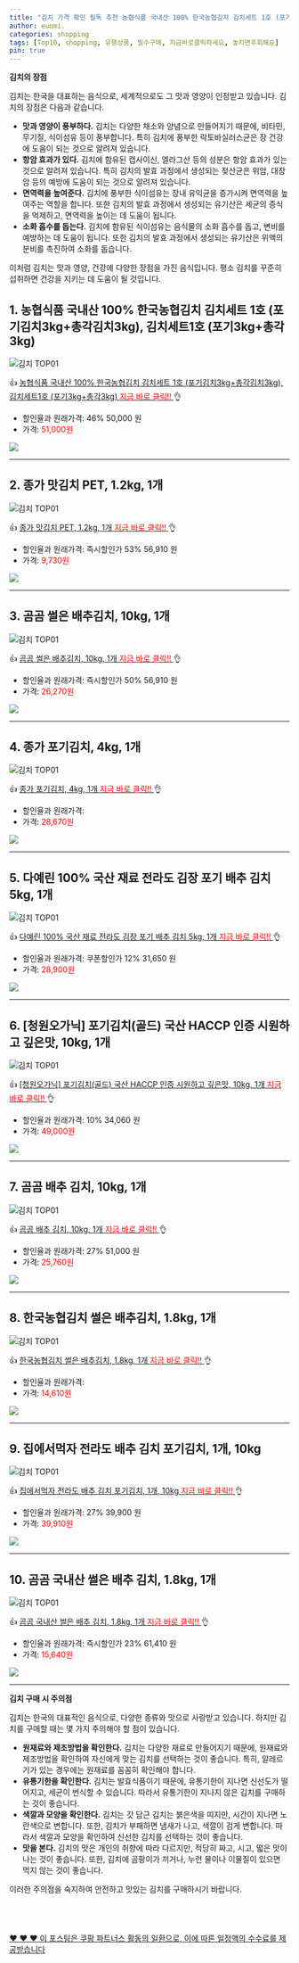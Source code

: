 ```yaml
---
title: "김치 가격 확인 필독 추천 농협식품 국내산 100% 한국농협김치 김치세트 1호 (포기김치3kg+총각김치3kg), 김치세트1호 (포기3kg+총각3kg) 비교 장점 구매가이드"
author: eunmi.
categories: shopping
tags: [Top10, shopping, 유행상품, 필수구매, 지금바로클릭하세요, 놓치면후회해요]
pin: true
---
```

**김치의 장점**

김치는 한국을 대표하는 음식으로, 세계적으로도 그 맛과 영양이 인정받고 있습니다. 김치의 장점은 다음과 같습니다.

* **맛과 영양이 풍부하다.** 김치는 다양한 채소와 양념으로 만들어지기 때문에, 비타민, 무기질, 식이섬유 등이 풍부합니다. 특히 김치에 풍부한 락토바실러스균은 장 건강에 도움이 되는 것으로 알려져 있습니다.
* **항암 효과가 있다.** 김치에 함유된 캡사이신, 엘라그산 등의 성분은 항암 효과가 있는 것으로 알려져 있습니다. 특히 김치의 발효 과정에서 생성되는 젖산균은 위암, 대장암 등의 예방에 도움이 되는 것으로 알려져 있습니다.
* **면역력을 높여준다.** 김치에 풍부한 식이섬유는 장내 유익균을 증가시켜 면역력을 높여주는 역할을 합니다. 또한 김치의 발효 과정에서 생성되는 유기산은 세균의 증식을 억제하고, 면역력을 높이는 데 도움이 됩니다.
* **소화 흡수를 돕는다.** 김치에 함유된 식이섬유는 음식물의 소화 흡수를 돕고, 변비를 예방하는 데 도움이 됩니다. 또한 김치의 발효 과정에서 생성되는 유기산은 위액의 분비를 촉진하여 소화를 돕습니다.

이처럼 김치는 맛과 영양, 건강에 다양한 장점을 가진 음식입니다. 평소 김치를 꾸준히 섭취하면 건강을 지키는 데 도움이 될 것입니다.

   

## 1. 농협식품 국내산 100% 한국농협김치 김치세트 1호 (포기김치3kg+총각김치3kg), 김치세트1호 (포기3kg+총각3kg)

![김치 TOP01](https://thumbnail6.coupangcdn.com/thumbnails/remote/230x230ex/image/vendor_inventory/57e1/a3a2b4be1c6273c30c487f88f4642ef003e90f95cdeaed727610d241963e.jpg)


👍 [농협식품 국내산 100% 한국농협김치 김치세트 1호 (포기김치3kg+총각김치3kg), 김치세트1호 (포기3kg+총각3kg) <font color=red> 지금 바로 클릭!! </font> ](https://link.coupang.com/re/AFFSDP?lptag=AF3617701&subid=GithubCoopas&pageKey=210723931&traceid=V0-153&itemId=628453498&vendorItemId=4649592419) 👌 


- 할인율과 원래가격: 46%  50,000   원
- 가격: <span style='color:red'>51,000원</span>

[![](/discount_price.png)](https://link.coupang.com/re/AFFSDP?lptag=AF3617701&subid=GithubCoopas&pageKey=210723931&traceid=V0-153&itemId=628453498&vendorItemId=4649592419)

---


   

## 2. 종가 맛김치 PET, 1.2kg, 1개

![김치 TOP01](https://thumbnail7.coupangcdn.com/thumbnails/remote/230x230ex/image/retail/images/2022/12/26/15/7/04d3e58e-7ac6-42a4-b54e-93f6e05aabe3.jpg)


👍 [종가 맛김치 PET, 1.2kg, 1개 <font color=red> 지금 바로 클릭!! </font> ](https://link.coupang.com/re/AFFSDP?lptag=AF3617701&subid=GithubCoopas&pageKey=7025563946&traceid=V0-153&itemId=17319879727&vendorItemId=84490613956) 👌 


- 할인율과 원래가격: 즉시할인가 53%  56,910   원
- 가격: <span style='color:red'>9,730원</span>

[![](/discount_price.png)](https://link.coupang.com/re/AFFSDP?lptag=AF3617701&subid=GithubCoopas&pageKey=7025563946&traceid=V0-153&itemId=17319879727&vendorItemId=84490613956)

---


   

## 3. 곰곰 썰은 배추김치, 10kg, 1개

![김치 TOP01](https://thumbnail10.coupangcdn.com/thumbnails/remote/230x230ex/image/retail/images/12019442178144-5859193f-c48c-43e8-9b2f-033ebac1e25d.jpg)


👍 [곰곰 썰은 배추김치, 10kg, 1개 <font color=red> 지금 바로 클릭!! </font> ](https://link.coupang.com/re/AFFSDP?lptag=AF3617701&subid=GithubCoopas&pageKey=324290307&traceid=V0-153&itemId=1038303611&vendorItemId=5493733619) 👌 


- 할인율과 원래가격: 즉시할인가 50%  56,910   원
- 가격: <span style='color:red'>26,270원</span>

[![](/discount_price.png)](https://link.coupang.com/re/AFFSDP?lptag=AF3617701&subid=GithubCoopas&pageKey=324290307&traceid=V0-153&itemId=1038303611&vendorItemId=5493733619)

---


   

## 4. 종가 포기김치, 4kg, 1개

![김치 TOP01](https://thumbnail6.coupangcdn.com/thumbnails/remote/230x230ex/image/retail/images/1671519185885850-40b33d61-b7d9-4454-b964-a86fee75efbc.jpg)


👍 [종가 포기김치, 4kg, 1개 <font color=red> 지금 바로 클릭!! </font> ](https://link.coupang.com/re/AFFSDP?lptag=AF3617701&subid=GithubCoopas&pageKey=188775801&traceid=V0-153&itemId=539099114&vendorItemId=4409002203) 👌 


- 할인율과 원래가격: 
- 가격: <span style='color:red'>28,670원</span>

[![](/discount_price.png)](https://link.coupang.com/re/AFFSDP?lptag=AF3617701&subid=GithubCoopas&pageKey=188775801&traceid=V0-153&itemId=539099114&vendorItemId=4409002203)

---


   

## 5. 다예린 100% 국산 재료 전라도 김장 포기 배추 김치 5kg, 1개

![김치 TOP01](https://thumbnail6.coupangcdn.com/thumbnails/remote/230x230ex/image/vendor_inventory/1740/baea6e53be1e3b0739f125d0543f84e0f255c95816c4c068b3b42756959d.jpg)


👍 [다예린 100% 국산 재료 전라도 김장 포기 배추 김치 5kg, 1개 <font color=red> 지금 바로 클릭!! </font> ](https://link.coupang.com/re/AFFSDP?lptag=AF3617701&subid=GithubCoopas&pageKey=6840896477&traceid=V0-153&itemId=16266617957&vendorItemId=83459394757) 👌 


- 할인율과 원래가격: 쿠폰할인가 12%  31,650   원
- 가격: <span style='color:red'>28,900원</span>

[![](/discount_price.png)](https://link.coupang.com/re/AFFSDP?lptag=AF3617701&subid=GithubCoopas&pageKey=6840896477&traceid=V0-153&itemId=16266617957&vendorItemId=83459394757)

---


   

## 6. [청원오가닉] 포기김치(골드) 국산 HACCP 인증 시원하고 깊은맛, 10kg, 1개

![김치 TOP01](https://thumbnail7.coupangcdn.com/thumbnails/remote/230x230ex/image/vendor_inventory/73c5/0f2eb4b9c4f39a624e30ac07b4fdd1b38c949c3f6f8fc26bbe824e38ed00.jpg)


👍 [[청원오가닉] 포기김치(골드) 국산 HACCP 인증 시원하고 깊은맛, 10kg, 1개 <font color=red> 지금 바로 클릭!! </font> ](https://link.coupang.com/re/AFFSDP?lptag=AF3617701&subid=GithubCoopas&pageKey=53306365&traceid=V0-153&itemId=187259033&vendorItemId=3442136825) 👌 


- 할인율과 원래가격: 10%  34,060   원
- 가격: <span style='color:red'>49,000원</span>

[![](/discount_price.png)](https://link.coupang.com/re/AFFSDP?lptag=AF3617701&subid=GithubCoopas&pageKey=53306365&traceid=V0-153&itemId=187259033&vendorItemId=3442136825)

---


   

## 7. 곰곰 배추 김치, 10kg, 1개

![김치 TOP01](https://thumbnail7.coupangcdn.com/thumbnails/remote/230x230ex/image/product/image/vendoritem/2019/09/10/5302356560/2fe2913e-d71c-4c5d-9d99-3b4b47424acd.jpg)


👍 [곰곰 배추 김치, 10kg, 1개 <font color=red> 지금 바로 클릭!! </font> ](https://link.coupang.com/re/AFFSDP?lptag=AF3617701&subid=GithubCoopas&pageKey=293458104&traceid=V0-153&itemId=926526145&vendorItemId=5302356560) 👌 


- 할인율과 원래가격: 27%  51,000   원
- 가격: <span style='color:red'>25,760원</span>

[![](/discount_price.png)](https://link.coupang.com/re/AFFSDP?lptag=AF3617701&subid=GithubCoopas&pageKey=293458104&traceid=V0-153&itemId=926526145&vendorItemId=5302356560)

---


   

## 8. 한국농협김치 썰은 배추김치, 1.8kg, 1개

![김치 TOP01](https://thumbnail8.coupangcdn.com/thumbnails/remote/230x230ex/image/retail/images/2023/02/06/14/2/f365933b-c2f7-4cf5-8e7e-37bb5645337c.jpg)


👍 [한국농협김치 썰은 배추김치, 1.8kg, 1개 <font color=red> 지금 바로 클릭!! </font> ](https://link.coupang.com/re/AFFSDP?lptag=AF3617701&subid=GithubCoopas&pageKey=7156497362&traceid=V0-153&itemId=17993572760&vendorItemId=85150052348) 👌 


- 할인율과 원래가격: 
- 가격: <span style='color:red'>14,610원</span>

[![](/discount_price.png)](https://link.coupang.com/re/AFFSDP?lptag=AF3617701&subid=GithubCoopas&pageKey=7156497362&traceid=V0-153&itemId=17993572760&vendorItemId=85150052348)

---


   

## 9. 집에서먹자 전라도 배추 김치 포기김치, 1개, 10kg

![김치 TOP01](https://thumbnail9.coupangcdn.com/thumbnails/remote/230x230ex/image/vendor_inventory/0af5/bc966e5f140e3ff1b018bec7c5d73c6008f4bc100cf1b3f043064b87763a.jpg)


👍 [집에서먹자 전라도 배추 김치 포기김치, 1개, 10kg <font color=red> 지금 바로 클릭!! </font> ](https://link.coupang.com/re/AFFSDP?lptag=AF3617701&subid=GithubCoopas&pageKey=7417147147&traceid=V0-153&itemId=19232412816&vendorItemId=86348897034) 👌 


- 할인율과 원래가격: 27%  39,900   원
- 가격: <span style='color:red'>39,910원</span>

[![](/discount_price.png)](https://link.coupang.com/re/AFFSDP?lptag=AF3617701&subid=GithubCoopas&pageKey=7417147147&traceid=V0-153&itemId=19232412816&vendorItemId=86348897034)

---


   

## 10. 곰곰 국내산 썰은 배추 김치, 1.8kg, 1개

![김치 TOP01](https://thumbnail10.coupangcdn.com/thumbnails/remote/230x230ex/image/retail/images/4100948723909889-e4815560-0bd7-49a3-b433-dd8f0bc883bc.jpg)


👍 [곰곰 국내산 썰은 배추 김치, 1.8kg, 1개 <font color=red> 지금 바로 클릭!! </font> ](https://link.coupang.com/re/AFFSDP?lptag=AF3617701&subid=GithubCoopas&pageKey=344626910&traceid=V0-153&itemId=1094728875&vendorItemId=5613508533) 👌 


- 할인율과 원래가격: 즉시할인가 23%  61,410   원
- 가격: <span style='color:red'>15,640원</span>

[![](/discount_price.png)](https://link.coupang.com/re/AFFSDP?lptag=AF3617701&subid=GithubCoopas&pageKey=344626910&traceid=V0-153&itemId=1094728875&vendorItemId=5613508533)

---
**김치 구매 시 주의점**

김치는 한국의 대표적인 음식으로, 다양한 종류와 맛으로 사랑받고 있습니다. 하지만 김치를 구매할 때는 몇 가지 주의해야 할 점이 있습니다.

* **원재료와 제조방법을 확인한다.** 김치는 다양한 재료로 만들어지기 때문에, 원재료와 제조방법을 확인하여 자신에게 맞는 김치를 선택하는 것이 좋습니다. 특히, 알레르기가 있는 경우에는 원재료를 꼼꼼히 확인해야 합니다.
* **유통기한을 확인한다.** 김치는 발효식품이기 때문에, 유통기한이 지나면 신선도가 떨어지고, 세균이 번식할 수 있습니다. 따라서 유통기한이 지나지 않은 김치를 구매하는 것이 좋습니다.
* **색깔과 모양을 확인한다.** 김치는 갓 담근 김치는 붉은색을 띠지만, 시간이 지나면 노란색으로 변합니다. 또한, 김치가 부패하면 냄새가 나고, 색깔이 검게 변합니다. 따라서 색깔과 모양을 확인하여 신선한 김치를 선택하는 것이 좋습니다.
* **맛을 본다.** 김치의 맛은 개인의 취향에 따라 다르지만, 적당히 짜고, 시고, 떫은 맛이 나는 것이 좋습니다. 또한, 김치에 곰팡이가 끼거나, 누런 물이나 이물질이 있으면 먹지 않는 것이 좋습니다.

이러한 주의점을 숙지하여 안전하고 맛있는 김치를 구매하시기 바랍니다.<br><br><br><br><br> [ ❤ ❤ ❤ 이 포스팅은 쿠팡 파트너스 활동의 일환으로, 이에 따른 일정액의 수수료를 제공받습니다](https://link.coupang.com/a/bcEFyh)